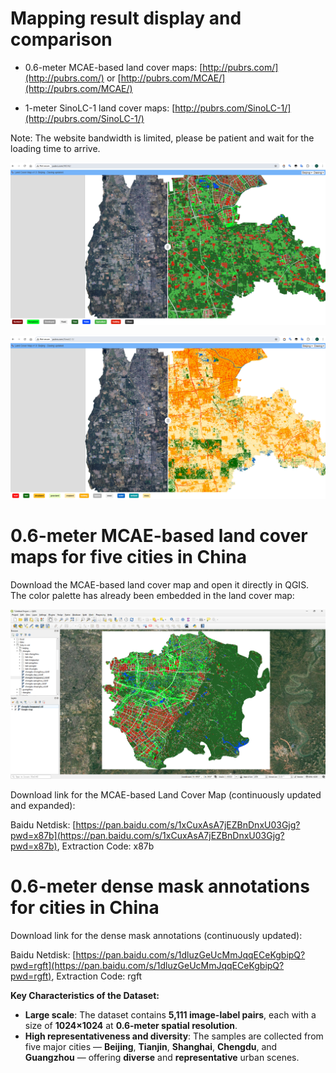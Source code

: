 

# Mapping result display and comparison

- 0.6-meter MCAE-based land cover maps: [http://pubrs.com/](http://pubrs.com/)  or [http://pubrs.com/MCAE/](http://pubrs.com/MCAE/)

- 1-meter SinoLC-1 land cover maps: [http://pubrs.com/SinoLC-1/](http://pubrs.com/SinoLC-1/)

Note: The website bandwidth is limited, please be patient and wait for the loading time to arrive.

![0.6-meter MCAE-based Land Cover Map](./fig/LC-MCAE.png "0.6-meter MCAE-based Land Cover Map")

![1-meter SinoLC-1 Land Cover Map](./fig/LC-SinoLC-1.png "1-meter SinoLC-1 Land Cover Map")


# 0.6-meter MCAE-based land cover maps for five cities in China

Download the MCAE-based land cover map and open it directly in QGIS. The color palette has already been embedded in the land cover map:

![Open the land cover map in QGIS](./fig/disp-in-qgis.png "Open the land cover map in QGIS")


Download link for the MCAE-based Land Cover Map (continuously updated and expanded):

Baidu Netdisk: [https://pan.baidu.com/s/1xCuxAsA7jEZBnDnxU03Gjg?pwd=x87b](https://pan.baidu.com/s/1xCuxAsA7jEZBnDnxU03Gjg?pwd=x87b), Extraction Code: x87b

# 0.6-meter dense mask annotations for cities in China

Download link for the dense mask annotations (continuously updated):

Baidu Netdisk: [https://pan.baidu.com/s/1dluzGeUcMmJqqECeKgbipQ?pwd=rgft](https://pan.baidu.com/s/1dluzGeUcMmJqqECeKgbipQ?pwd=rgft), Extraction Code: rgft

**Key Characteristics of the Dataset:**

- **Large scale**: The dataset contains **5,111 image-label pairs**, each with a size of **1024×1024** at **0.6-meter spatial resolution**.  
- **High representativeness and diversity**: The samples are collected from five major cities — **Beijing**, **Tianjin**, **Shanghai**, **Chengdu**, and **Guangzhou** — offering **diverse** and **representative** urban scenes.

